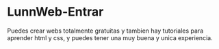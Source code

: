 # LunnWeb-Entrar
Puedes crear webs totalmente gratuitas y tambien hay tutoriales para aprender html y css,
y puedes tener una muy buena y unica experiencia.

